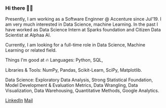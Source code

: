 ### Hi there 👋🏻

Presently, I am working as a Software Enginner @ Accenture since Jul'19. I am very much interested in Data Science, machine Learning. In the past I have worked as Data Science Intern at Sparks foundation and Citizen Data Scientist at Alphaa AI.  

Currently, I am looking for a full-time role in Data Science, Machine Learning or related field.

Things I'm good at 🔥
Languages: Python, SQL, 

Libraries & Tools: NumPy, Pandas, Scikit-Learn, SciPy, Matplotlib.

Data Science: Exploratory Data Analysis, Strong Statistical Foundation, Model Development & Evaluation Metrics, Data Wrangling, Data Visualization, Data Warehousing, Quantitative Methods, Google Analytics.

[LinkedIn](https://www.linkedin.com/in/vikram--krishna/) [Mail](vikramkrishna725@gmail.com)
